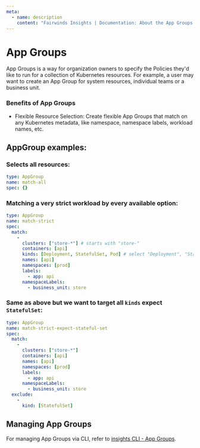 ```yaml
---
meta:
  - name: description
    content: "Fairwinds Insights | Documentation: About the App Groups."
---
```


# App Groups

App Groups is a way for organization owners to specify the Policies they'd like to run for a collection of Kubernetes resources. For example, a user may want to create an App Group for system resources, individual teams or a business unit.

### Benefits of App Groups
- Flexible Resource Selection: Create flexible App Groups that match on any Kubernetes metadata, like namespace, namespace labels, workload names, etc.

## AppGroup examples:

### Selects all resources:

```yaml
type: AppGroup
name: match-all
spec: {}
```

### Matching a very strict workload by every available option:

```yaml
type: AppGroup
name: match-strict
spec:
  match:
    -
      clusters: ["store-*"] # starts with "store-"
      containers: [api]
      kinds: [Deployment, StatefulSet, Pod] # select "Deployment", "StatefulSet" and "Pod"
      names: [api]
      namespaces: [prod]
      labels:
        - app: api
      namespaceLabels:
        - business_unit: store
```

### Same as above but we want to target all `kinds` expect `StatefulSet`:

```yaml
type: AppGroup
name: match-strict-expect-stateful-set
spec:
  match:
    -
      clusters: ["store-*"]
      containers: [api]
      names: [api]
      namespaces: [prod]
      labels:
        - app: api
      namespaceLabels:
        - business_unit: store
  exclude:
    -
      kind: [StatefulSet] 
```

## Managing App Groups

For managing App Groups via CLI, refer to [insights CLI - App Groups](/features/insights-cli#app-groups).